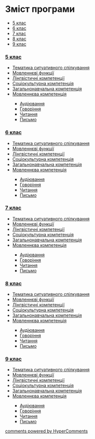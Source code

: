 <div id="hypercomments_widget" class="js-hypercomments-widget invisible"></div>

# Зміст програми

<div>
  <!-- Nav tabs -->
  <ul class="nav nav-tabs" role="tablist">
    <li role="presentation" class="active"><a href="#home" aria-controls="home" role="tab" data-toggle="tab">5 клас</a></li>
    <li role="presentation"><a href="#menu1" aria-controls="menu1" role="tab" data-toggle="tab">6 клас</a></li>
    <li role="presentation"><a href="#menu2" aria-controls="menu2" role="tab" data-toggle="tab">7 клас</a></li>
    <li role="presentation"><a href="#menu3" aria-controls="menu3" role="tab" data-toggle="tab">8 клас</a></li>
    <li role="presentation"><a href="#menu4" aria-controls="menu4" role="tab" data-toggle="tab">9 клас</a></li>
  </ul>
  <!-- Tab panes -->
  <div class="tab-content">
    <div role="tabpanel" class="tab-pane active" id="home"><h3><a href="https://englishmonspecial59.ed-era.com/1/5_klas.html">5 клас</a></h3>
<ul type="disc">
<li><a href="https://englishmonspecial59.ed-era.com/1/tematika_spilkuvannya.html">Тематика ситуативного спілкування</a></li>
<li><a href="https://englishmonspecial59.ed-era.com/1/movlennyevi_funkciyi.html">Мовленнєві функції</a></li>
<li><a href="https://englishmonspecial59.ed-era.com/1/lyngvystykhna_kompetenzia.html">Лінгвістичні компетенції</a></li>
<li><a href="https://englishmonspecial59.ed-era.com/1/soziokulturna_kompetenzia.html">Соціокультурна компетенція</a></li>
<li><a href="https://englishmonspecial59.ed-era.com/1/zagalnonavchalna_kompetenzya.html">Загальнонавчальна компетенція</a></li>
<li><a href="https://englishmonspecial59.ed-era.com/1/na_kynec_5_klasu_uchny_povunny_vmyty.html">Мовленнєва компетенція</a></li>
<ul type="square">
<li><a href="https://englishmonspecial59.ed-era.com/1/audiyuvannya.html">Аудіювання</a></li>
<li><a href="https://englishmonspecial59.ed-era.com/1/govorinnya.html">Говоріння</a></li>
<li><a href="https://englishmonspecial59.ed-era.com/1/chitannya.html">Читання</a></li>
<li><a href="https://englishmonspecial59.ed-era.com/1/pysmo.html">Письмо</a></li>
</ul>
</ul>
</div>
<div role="tabpanel" class="tab-pane" id="menu1"><h3><a href="https://englishmonspecial59.ed-era.com/2/6_klas.html">6 клас</a></h3>
<ul type="disc">
<li><a href="https://englishmonspecial59.ed-era.com/2/tematika_spilkuvannya.html">Тематика ситуативного спілкування</a></li>
<li><a href="https://englishmonspecial59.ed-era.com/2/movlennyevi_funkciyi.html">Мовленнєві функції</a></li>
<li><a href="https://englishmonspecial59.ed-era.com/2/lyngvystykhna_kompetenzia.html">Лінгвістичні компетенції</a></li>
<li><a href="https://englishmonspecial59.ed-era.com/2/soziokulturna_kompetenzia.html">Соціокультурна компетенція</a></li>
<li><a href="https://englishmonspecial59.ed-era.com/2/zagalnonavchalna_kompetenzya.html">Загальнонавчальна компетенція</a></li>
<li><a href="https://englishmonspecial59.ed-era.com/2/na_kynec_6_klasu_uchny_povunny_vmyty.html">Мовленнєва компетенція</a></li>
<ul type="square">
<li><a href="https://englishmonspecial59.ed-era.com/2/audiyuvannya.html">Аудіювання</a></li>
<li><a href="https://englishmonspecial59.ed-era.com/2/govorinnya.html">Говоріння</a></li>
<li><a href="https://englishmonspecial59.ed-era.com/2/chitannya.html">Читання</a></li>
<li><a href="https://englishmonspecial59.ed-era.com/2/pysmo.html">Письмо</a></li>
</ul>
</ul>
</div>
<div role="tabpanel" class="tab-pane" id="menu2"><h3><a href="https://englishmonspecial59.ed-era.com/3/7_klas.html">7 клас</a></h3>
<ul type="disc">
<li><a href="https://englishmonspecial59.ed-era.com/3/tematika_spilkuvannya.html">Тематика ситуативного спілкування</a></li>
<li><a href="https://englishmonspecial59.ed-era.com/3/movlennyevi_funkciyi.html">Мовленнєві функції</a></li>
<li><a href="https://englishmonspecial59.ed-era.com/3/lyngvystykhna_kompetenzia.html">Лінгвістичні компетенції</a></li>
<li><a href="https://englishmonspecial59.ed-era.com/3/soziokulturna_kompetenzia.html">Соціокультурна компетенція</a></li>
<li><a href="https://englishmonspecial59.ed-era.com/3/zagalnonavchalna_kompetenzya.html">Загальнонавчальна компетенція</a></li>
<li><a href="https://englishmonspecial59.ed-era.com/3/na_kynec_7_klasu_uchny_povunny_vmyty.html">Мовленнєва компетенція</a></li>
<ul type="square">
<li><a href="https://englishmonspecial59.ed-era.com/3/audiyuvannya.html">Аудіювання</a></li>
<li><a href="https://englishmonspecial59.ed-era.com/3/govorinnya.html">Говоріння</a></li>
<li><a href="https://englishmonspecial59.ed-era.com/3/chitannya.html">Читання</a></li>
<li><a href="https://englishmonspecial59.ed-era.com/3/pysmo.html">Письмо</a></li>
</ul>
</ul>
</div>
<div role="tabpanel" class="tab-pane" id="menu3"><h3><a href="https://englishmonspecial59.ed-era.com/4/8_klas.html">8 клас</a></h3>
<ul type="disc">
<li><a href="https://englishmonspecial59.ed-era.com/4/tematika_spilkuvannya.html">Тематика ситуативного спілкування</a></li>
<li><a href="https://englishmonspecial59.ed-era.com/4/movlennyevi_funkciyi.html">Мовленнєві функції</a></li>
<li><a href="https://englishmonspecial59.ed-era.com/4/lyngvystykhna_kompetenzia.html">Лінгвістичні компетенції</a></li>
<li><a href="https://englishmonspecial59.ed-era.com/4/soziokulturna_kompetenzia.html">Соціокультурна компетенція</a></li>
<li><a href="https://englishmonspecial59.ed-era.com/4/zagalnonavchalna_kompetenzya.html">Загальнонавчальна компетенція</a></li>
<li><a href="https://englishmonspecial59.ed-era.com/4/na_kynec_8_klasu_uchny_povunny_vmyty.html">Мовленнєва компетенція</a></li>
<ul type="square">
<li><a href="https://englishmonspecial59.ed-era.com/4/audiyuvannya.html">Аудіювання</a></li>
<li><a href="https://englishmonspecial59.ed-era.com/4/govorinnya.html">Говоріння</a></li>
<li><a href="https://englishmonspecial59.ed-era.com/4/chitannya.html">Читання</a></li>
<li><a href="https://englishmonspecial59.ed-era.com/4/pysmo.html">Письмо</a></li>
</ul>
</ul>
</div>
<div role="tabpanel" class="tab-pane" id="menu4"><h3><a href="https://englishmonspecial59.ed-era.com/5/9_klas.html">9 клас</a></h3>
<ul type="disc">
<li><a href="https://englishmonspecial59.ed-era.com/5/tematika_spilkuvannya.html">Тематика ситуативного спілкування</a></li>
<li><a href="https://englishmonspecial59.ed-era.com/5/movlennyevi_funkciyi.html">Мовленнєві функції</a></li>
<li><a href="https://englishmonspecial59.ed-era.com/5/lyngvystykhna_kompetenzia.html">Лінгвістичні компетенції</a></li>
<li><a href="https://englishmonspecial59.ed-era.com/5/soziokulturna_kompetenzia.html">Соціокультурна компетенція</a></li>
<li><a href="https://englishmonspecial59.ed-era.com/5/zagalnonavchalna_kompetenzya.html">Загальнонавчальна компетенція</a></li>
<li><a href="https://englishmonspecial59.ed-era.com/5/na_kynec_9_klasu_uchny_povunny_vmyty.html">Мовленнєва компетенція</a></li>
<ul type="square">
<li><a href="https://englishmonspecial59.ed-era.com/5/audiyuvannya.html">Аудіювання</a></li>
<li><a href="https://englishmonspecial59.ed-era.com/5/govorinnya.html">Говоріння</a></li>
<li><a href="https://englishmonspecial59.ed-era.com/5/chitannya.html">Читання</a></li>
<li><a href="https://englishmonspecial59.ed-era.com/5/pysmo.html">Письмо</a></li>
</ul>
</ul>
</div>
</div>
</div>


<div class="js-hypercomments-container">
<a href="http://hypercomments.com" class="hc-link" title="comments widget">comments powered by HyperComments</a>
</div>
